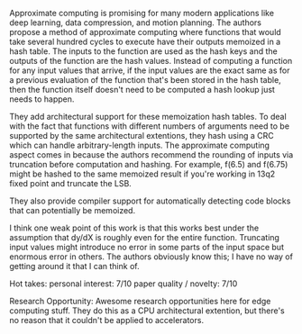 Approximate computing is promising for many modern applications like deep learning, data compression, and motion planning. The authors propose a method of approximate computing where functions that would take several hundred cycles to execute have their outputs memoized in a hash table. The inputs to the function are used as the hash keys and the outputs of the function are the hash values. Instead of computing a function for any input values that arrive, if the input values are the exact same as for a previous evaluation of the function that's been stored in the hash table, then the function itself doesn't need to be computed a hash lookup just needs to happen.

They add architectural support for these memoization hash tables. To deal with the fact that functions with different numbers of arguments need to be supported by the same architectural extentions, they hash using a CRC which can handle arbitrary-length inputs. The approximate computing aspect comes in because the authors recommend the rounding of inputs via truncation before computation and hashing. For example, f(6.5) and f(6.75) might be hashed to the same memoized result if you're working in 13q2 fixed point and truncate the LSB.

They also provide compiler support for automatically detecting code blocks that can potentially be memoized.

I think one weak point of this work is that this works best under the assumption that dy/dX is roughly even for the entire function. Truncating input values might introduce no error in some parts of the input space but enormous error in others. The authors obviously know this; I have no way of getting around it that I can think of.

Hot takes:
personal interest: 7/10
paper quality / novelty: 7/10

Research Opportunity: Awesome research opportunities here for edge computing stuff. They do this as a CPU architectural extention, but there's no reason that it couldn't be applied to accelerators.